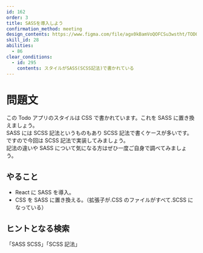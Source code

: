 ```yaml
---
id: 162
order: 3
title: SASSを導入しよう
confirmation_method: meeting
design_contents: https://www.figma.com/file/agx0kBamVoQOFCSu3wstht/TODO_app?node-id=0%3A1
skill_id: 28
abilities:
  - 86
clear_conditions:
  - id: 295
    contents: スタイルがSASS(SCSS記法)で書かれている
---
```


# 問題文

この Todo アプリのスタイルは CSS で書かれています。これを SASS に置き換えましょう。  
SASS には SCSS 記法というものもあり SCSS 記法で書くケースが多いです。ですので今回は SCSS 記法で実装してみましょう。  
記法の違いや SASS について気になる方はぜひ一度ご自身で調べてみましょう。

## やること

- React に SASS を導入。
- CSS を SASS に置き換える。（拡張子が.CSS のファイルがすべて.SCSS になっている）

## ヒントとなる検索

「SASS SCSS」「SCSS 記法」
